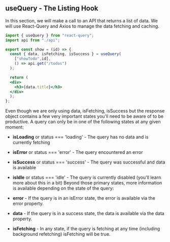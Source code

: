## useQuery - The Listing Hook

In this section, we will make a call to an API that returns a list of data. We will use React-Query and Axios to manage the data fetching and caching.

```jsx
import { useQuery } from "react-query";
import api from "./api";

export const show = (id) => {
  const { data, isFetching, isSuccess } = useQuery(
    ["showTodo",id],
    () => api.get("/todos")
  );

  return (
  <div>
    <h3>{data.title}</h3>
  </div>
  );
};
```

Even though we are only using data, isFetching, isSuccess but the response object contains a few very important states you'll need to be aware of to be productive. A query can only be in one of the following states at any given moment:

- **isLoading** or status === 'loading' - The query has no data and is currently fetching
- **isError** or status === 'error' - The query encountered an error
- **isSuccess** or status === 'success' - The query was successful and data is available
- **isIdle** or status === 'idle' - The query is currently disabled (you'll learn more about this in a bit)
Beyond those primary states, more information is available depending on the state of the query:

- **error** - If the query is in an isError state, the error is available via the error property.
- **data** - If the query is in a success state, the data is available via the data property.
- **isFetching** - In any state, if the query is fetching at any time (including background refetching) isFetching will be true.
